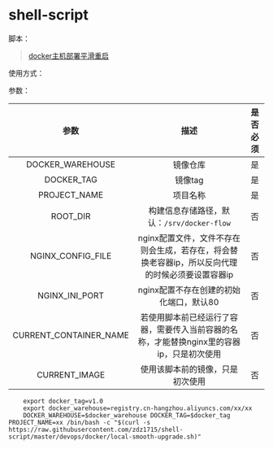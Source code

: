 # shell-script

脚本：

> [docker主机部署平滑重启](./devops/docker/local-smooth-upgrade.sh) 

使用方式：

参数：

| 参数 | 描述 | 是否必须 |
| :----: | :----: | :----: |
| DOCKER_WAREHOUSE | 镜像仓库 | 是 |
| DOCKER_TAG | 镜像tag | 是 |
| PROJECT_NAME | 项目名称 | 是 |
| ROOT_DIR | 构建信息存储路径，默认：`/srv/docker-flow` | 否 |
| NGINX_CONFIG_FILE | nginx配置文件，文件不存在则会生成，若存在，将会替换老容器ip，所以反向代理的时候必须要设置容器ip | 否 |
| NGINX_INI_PORT | nginx配置不存在创建的初始化端口，默认80 | 否 |
| CURRENT_CONTAINER_NAME | 若使用脚本前已经运行了容器，需要传入当前容器的名称，才能替换nginx里的容器ip，只是初次使用 | 否 |
| CURRENT_IMAGE | 使用该脚本前的镜像，只是初次使用 | 否 |


```shell script
    export docker_tag=v1.0
    export docker_warehouse=registry.cn-hangzhou.aliyuncs.com/xx/xx
    DOCKER_WAREHOUSE=$docker_warehouse DOCKER_TAG=$docker_tag PROJECT_NAME=xx /bin/bash -c "$(curl -s  https://raw.githubusercontent.com/zdz1715/shell-script/master/devops/docker/local-smooth-upgrade.sh)"
```

